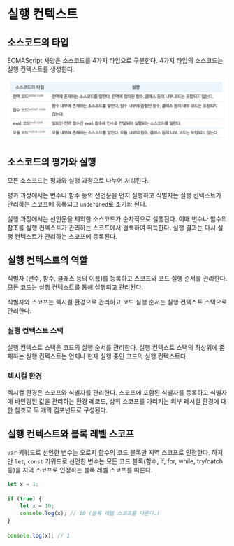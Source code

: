 # 실행 컨텍스트

## 소스코드의 타입

ECMAScript 사양은 소스코드를 4가지 타입으로 구분한다. 4가지 타입의 소스코드는 실행 컨텍스트를 생성한다.

![소스코드의 타입](<./../.gitbook/assets/Screen Shot 2022-07-21 at 2.31.47 PM.png>)

## 소스코드의 평가와 실행

모든 소스코드는 평과와 실행 과정으로 나누어 처리된다.

평과 과정에서는 변수나 함수 등의 선언문을 먼저 실행하고 식별자는 실행 컨텍스트가 관리하는 스코프에 등록되고 `undefined`로 초기화 된다.

실행 과정에서는 선언문을 제외한 소스코드가 순차적으로 실행된다. 이때 변수나 함수의 참조를 실행 컨텍스트가 관리하는 스코프에서 검색하여 취득한다. 실행 결과는 다시 실행 컨텍스트가 관리하는 스코프에 등록된다.

## 실행 컨텍스트의 역할

식별자 (변수, 함수, 클래스 등의 이름)를 등록하고 스코프와 코드 실행 순서를 관리한다. 모든 코드는 실행 컨텍스트를 통해 실행되고 관리된다.

식별자와 스코프는 렉시컬 환경으로 관리하고 코드 실행 순서는 실행 컨텍스트 스택으로 관리한다.

### 실행 컨텍스트 스택

실행 컨텍스트 스택은 코드의 실행 순서를 관리한다. 실행 컨텍스트 스택의 최상위에 존재하는 실행 컨텍스트는 언제나 현재 실행 중인 코드의 실행 컨텍스트다.

### 렉시컬 환경

렉시컬 환경은 스코프와 식별자를 관리한다. 스코프에 포함된 식별자를 등록하고 식별자에 바인딩된 값을 관리하는 환경 레코드, 상위 스코프를 가리키는 외부 레시컬 환경에 대한 참조로 두 개의 컴포넌트로 구성된다.

## 실행 컨텍스트와 블록 레벨 스코프

`var` 키워드로 선언한 변수는 오로지 함수의 코드 블록만 지역 스코프로 인정한다. 하지만 `let`, `const` 키워드로 선언한 변수는 모든 코드 블록(함수, if, for, while, try/catch 등)을 지역 스코프로 인정하는 블록 레벨 스코프를 따른다.

```javascript
let x = 1;

if (true) {
    let x = 10;
    console.log(x); // 10 (블록 레벨 스코프를 따른다.)
}

console.log(x); // 1
```
